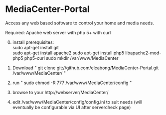 MediaCenter-Portal
==================

Access any web based software to control your home and media needs.

Required:
  Apache web server with php 5+ with curl
  
0.  install prerequisites:   
sudo apt-get install git  
sudo apt-get install apache2
sudo apt-get install php5 libapache2-mod-php5 php5-curl
sudo mkdir /var/www/MediaCenter

  
1. Download "    git clone git://github.com/elcabong/MediaCenter-Portal.git /var/www/MediaCenter/    "
2. run "   sudo chmod -R 777 /var/www/MediaCenter/config   "
3. browse to your http://webserver/MediaCenter/
4. edit /var/www/MediaCenter/config/config.ini to suit needs  (will eventually be configurable via UI after servercheck page)

